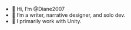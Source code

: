 - 👋 Hi, I’m @Diane2007
- 👀 I’m a writer, narrative designer, and solo dev.
- 🌱 I primarily work with Unity.


<!---
Diane2007/Diane2007 is a ✨ special ✨ repository because its `README.md` (this file) appears on your GitHub profile.
You can click the Preview link to take a look at your changes.
--->
